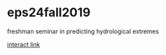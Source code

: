 # eps24fall2019
freshman seminar in predicting hydrological extremes

[interact link](https://datahub.berkeley.edu/hub/user-redirect/git-pull?repo=https%3A%2F%2Fgithub.com%2Fbillboos%2Feps24fall2019&urlpath=tree%2Feps24fall2019%2F)
